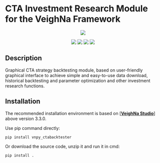# CTA Investment Research Module for the VeighNa Framework

<p align="center">
  <img src ="https://vnpy.oss-cn-shanghai.aliyuncs.com/vnpy-logo.png"/>
</p>

<p align="center">
    <img src ="https://img.shields.io/badge/version-1.1.1-blueviolet.svg"/>
    <img src ="https://img.shields.io/badge/platform-windows|linux|macos-yellow.svg"/>
    <img src ="https://img.shields.io/badge/python-3.7|3.8|3.9|3.10-blue.svg" />
    <img src ="https://img.shields.io/github/license/vnpy/vnpy.svg?color=orange"/>
</p>

## Description

Graphical CTA strategy backtesting module, based on user-friendly graphical interface to achieve simple and easy-to-use data download, historical backtesting and parameter optimization and other investment research functions.

## Installation

The recommended installation environment is based on [[**VeighNa Studio**](https://www.vnpy.com)] above version 3.3.0.

Use pip command directly:

```bash
pip install vnpy_ctabacktester
```

Or download the source code, unzip it and run it in cmd:

```bash
pip install .
```
